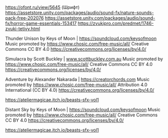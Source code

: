 https://ofont.ru/view/5645 (Шрифт)
https://assetstore.unity.com/packages/audio/sound-fx/nature-sounds-pack-free-202076
https://assetstore.unity.com/packages/audio/sound-fx/horror-game-essentials-153417
https://zvukipro.com/predmet/1746-zvuki-tetivy.html

Thunder Unison by Keys of Moon | https://soundcloud.com/keysofmoon
Music promoted by https://www.chosic.com/free-music/all/
Creative Commons CC BY 4.0
https://creativecommons.org/licenses/by/4.0/

Simulacra by Scott Buckley | www.scottbuckley.com.au
Music promoted by https://www.chosic.com/free-music/all/
Creative Commons CC BY 4.0
https://creativecommons.org/licenses/by/4.0/

Adventure by Alexander Nakarada | https://creatorchords.com
Music promoted by https://www.chosic.com/free-music/all/
Attribution 4.0 International (CC BY 4.0)
https://creativecommons.org/licenses/by/4.0/

https://ateliermagicae.itch.io/beasts-sfx-vol1

Distant Sky by Keys of Moon | https://soundcloud.com/keysofmoon
Music promoted by https://www.chosic.com/free-music/all/
Creative Commons CC BY 4.0
https://creativecommons.org/licenses/by/4.0/

https://ateliermagicae.itch.io/beasts-sfx-vol1
